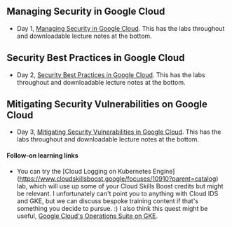 ## Managing Security in Google Cloud
- Day 1, [Managing Security in Google Cloud](https://www.cloudskillsboost.google/course_templates/382). This has the labs throughout and downloadable lecture notes at the bottom.
## Security Best Practices in Google Cloud
- Day 2, [Security Best Practices in Google Cloud](https://www.cloudskillsboost.google/course_templates/87). This has the labs throughout and downloadable lecture notes at the bottom.
## Mitigating Security Vulnerabilities on Google Cloud
- Day 3, [Mitigating Security Vulnerabilities in Google Cloud](https://www.cloudskillsboost.google/course_templates/88). This has the labs throughout and downloadable lecture notes at the bottom.
#### Follow-on learning links
- You can try the [Cloud Logging on Kubernetes Engine] (https://www.cloudskillsboost.google/focuses/10910?parent=catalog) lab, which will use up some of your Cloud Skills Boost credits but might be relevant. I unfortunately can't point you to anything with Cloud IDS and GKE, but we can discuss bespoke training content if that's something you decide to pursue. :) I also think this quest might be useful, [Google Cloud's Operations Suite on GKE](https://www.cloudskillsboost.google/quests/133).



